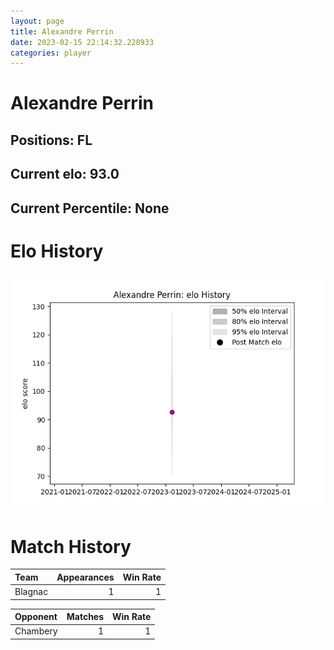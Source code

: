 ```yaml
---  
layout: page  
title: Alexandre Perrin  
date: 2023-02-15 22:14:32.228933  
categories: player  
---
```

# Alexandre Perrin

## Positions: FL

## Current elo: 93.0

## Current Percentile: None

# Elo History


![elo history](history_AlexandrePerrin.png)
# Match History


| Team    |   Appearances |   Win Rate |
|:--------|--------------:|-----------:|
| Blagnac |             1 |          1 |

| Opponent   |   Matches |   Win Rate |
|:-----------|----------:|-----------:|
| Chambery   |         1 |          1 |